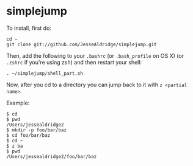 simplejump
==========

To install, first do:

    cd ~
    git clone git://github.com/JesseAldridge/simplejump.git


Then, add the following to your `.bashrc` (or `.bash_profile` on OS X) (or `.zshrc` if you're using zsh) and then restart your shell:

    . ~/simplejump/shell_part.sh


Now, after you cd to a directory you can jump back to it with `z <partial name>`.

Example:

    $ cd
    $ pwd
    /Users/jessealdridge2
    $ mkdir -p foo/bar/baz
    $ cd foo/bar/baz
    $ cd ~
    $ z ba
    $ pwd
    /Users/jessealdridge2/foo/bar/baz
